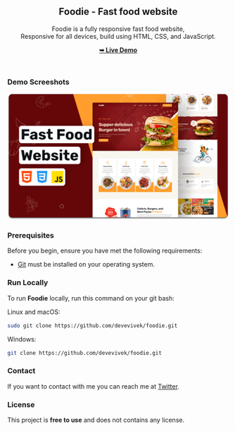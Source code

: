 <div align="center">
  
  <br />
  <br />

  <h2 align="center">Foodie - Fast food website</h2>

  Foodie is a fully responsive fast food website, <br />Responsive for all devices, build using HTML, CSS, and JavaScript.

  <a href="https://devevivek.github.io/foodie/"><strong>➥ Live Demo</strong></a>

</div>

<br />

### Demo Screeshots

![Foodie Desktop Demo](./readme-images/desktop.png "Desktop Demo")

### Prerequisites

Before you begin, ensure you have met the following requirements:

* [Git](https://git-scm.com/downloads "Download Git") must be installed on your operating system.

### Run Locally

To run **Foodie** locally, run this command on your git bash:

Linux and macOS:

```bash
sudo git clone https://github.com/devevivek/foodie.git
```

Windows:

```bash
git clone https://github.com/devevivek/foodie.git
```

### Contact

If you want to contact with me you can reach me at [Twitter](https://www.twitter.com/devevivek).

### License

This project is **free to use** and does not contains any license.
